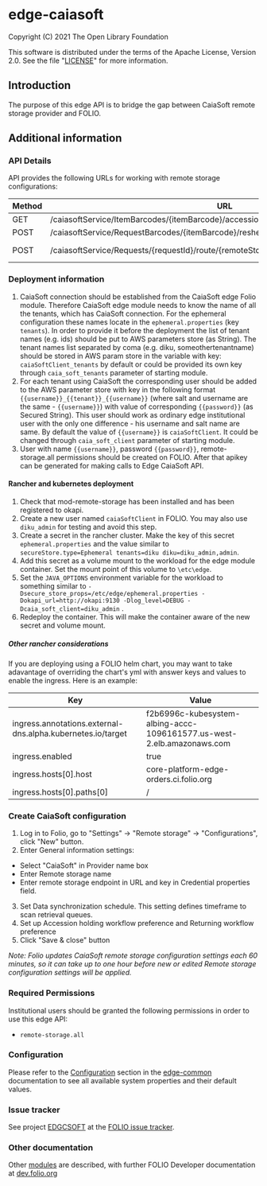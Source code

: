 # edge-caiasoft

Copyright (C) 2021 The Open Library Foundation

This software is distributed under the terms of the Apache License,
Version 2.0. See the file "[LICENSE](LICENSE)" for more information.

## Introduction
The purpose of this edge API is to bridge the gap between CaiaSoft remote storage provider and FOLIO.

## Additional information

### API Details
API provides the following URLs for working with remote storage configurations:

| Method | URL| Description | 
|---|---|---|
| GET | /caiasoftService/ItemBarcodes/{itemBarcode}/accessioned/{remoteStorageConfigurationId} | The polling API for accessions |
| POST | /caiasoftService/RequestBarcodes/{itemBarcode}/reshelved/{remoteStorageConfigurationId} | API for returning an item |
| POST | /caiasoftService/Requests/{requestId}/route/{remoteStorageConfigurationId} | Сheck-in by requestId and remoteStorageConfigurationId |

### Deployment information

1. CaiaSoft connection should be established from the CaiaSoft edge Folio module. Therefore CaiaSoft edge module needs to know the name of all the tenants, which has CaiaSoft connection. For the ephemeral configuration these names locate in the `ephemeral.properties` (key `tenants`). In order to provide it before the deployment the list of tenant names (e.g. ids) should be put to AWS parameters store (as String). The tenant names list separated by coma (e.g. diku, someothertenantname) should be stored in AWS param store in the variable with key: `caiaSoftClient_tenants` by default or could be provided its own key through `caia_soft_tenants` parameter of starting module.
2. For each tenant using CaiaSoft the corresponding user should be added to the AWS parameter store with key in the following format `{{username}}_{{tenant}}_{{username}}` (where salt and username are the same - `{{username}}`) with value of corresponding `{{password}}` (as Secured String). This user should work as ordinary edge institutional user with the only one difference - his username and salt name are same. By default the value of `{{username}}` is `caiaSoftClient`. It could be changed through `caia_soft_client` parameter of starting module.
3. User with name `{{username}}`, password `{{password}}`, remote-storage.all permissions should be created on FOLIO. After that apikey can be generated for making calls to Edge CaiaSoft API.

#### Rancher and kubernetes deployment
1. Check that mod-remote-storage has been installed and has been registered to okapi.
2. Create a new user named `caiaSoftClient` in FOLIO. You may also use `diku_admin` for testing and avoid this step.
3. Create a secret in the rancher cluster. Make the key of this secret `ephemeral.properties` and the value similar to `secureStore.type=Ephemeral tenants=diku diku=diku_admin,admin`.
4. Add this secret as a volume mount to the workload for the edge module container. Set the mount point of this volume to `\etc\edge`.
5. Set the `JAVA_OPTIONS` environment variable for the workload to something similar to `-Dsecure_store_props=/etc/edge/ephemeral.properties -Dokapi_url=http://okapi:9130 -Dlog_level=DEBUG -Dcaia_soft_client=diku_admin` . 
6. Redeploy the container. This will make the container aware of the new secret and volume mount.

##### Other rancher considerations
If you are deploying using a FOLIO helm chart, you may want to take adavantage of overriding the chart's yml with answer keys and values to enable the ingress. Here is an example:

| Key | Value |
|---|---|
|ingress.annotations.external-dns\.alpha\.kubernetes\.io/target|f2b6996c-kubesystem-albing-accc-1096161577.us-west-2.elb.amazonaws.com|
|ingress.enabled|true|
|ingress.hosts[0].host|core-platform-edge-orders.ci.folio.org|
|ingress.hosts[0].paths[0]|/|

### Create CaiaSoft configuration
1. Log in to Folio, go to "Settings" -> "Remote storage" -> "Configurations", click "New" button.
2. Enter General information settings:
* Select "CaiaSoft" in Provider name box
* Enter Remote storage name
* Enter remote storage endpoint in URL and key in Credential properties field.
3. Set Data synchronization schedule. This setting defines timeframe to scan retrieval queues.
4. Set up Accession holding workflow preference and Returning workflow preference
5. Click "Save & close" button

*Note: Folio updates CaiaSoft remote storage configuration settings each 60 minutes, so it can take up to one hour before new or edited Remote storage configuration settings will be applied.*

### Required Permissions
Institutional users should be granted the following permissions in order to use this edge API:
- `remote-storage.all`

### Configuration
Please refer to the [Configuration](https://github.com/folio-org/edge-common/blob/master/README.md#configuration) section in the [edge-common](https://github.com/folio-org/edge-common/blob/master/README.md) documentation to see all available system properties and their default values.

### Issue tracker
See project [EDGCSOFT](https://issues.folio.org/browse/EDGCSOFT)
at the [FOLIO issue tracker](https://dev.folio.org/guidelines/issue-tracker).

### Other documentation
Other [modules](https://dev.folio.org/source-code/#server-side) are described,
with further FOLIO Developer documentation at
[dev.folio.org](https://dev.folio.org/)

